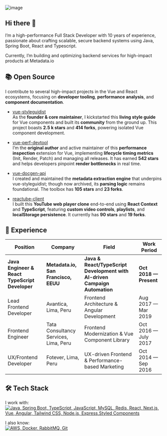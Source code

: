 ![image](https://github.com/user-attachments/assets/94175219-e0df-4a96-bf21-8e5f3e1f4db0)

## Hi there 👋
I’m a high-performance Full Stack Developer with 10 years of experience, passionate about crafting scalable, secure backend systems using Java, Spring Boot, React and Typescript.

Currently, I’m building and optimizing backend services for high-impact products at Metadata.io


## 📚 Open Source

I contribute to several high-impact projects in the Vue and React ecosystems, focusing on **developer tooling**, **performance analysis**, and **component documentation**.

- [vue-styleguidist](https://github.com/vue-styleguidist/vue-styleguidist)  
  As the **founder & core maintainer**, I kickstarted this **living style guide** for Vue components and built its **community** from the ground up. This project boasts **2.5 k stars** and **414 forks**, powering isolated Vue component development.

- [vue-perf-devtool](https://github.com/vue-perf-devtool/vue-perf-devtool)  
  I’m the **original author** and active maintainer of this **performance inspection** extension for Vue, implementing **lifecycle timing metrics** (Init, Render, Patch) and managing all releases. It has earned **542 stars** and helps developers pinpoint **render bottlenecks** in real time.

- [vue-docgen-api](https://github.com/vue-styleguidist/vue-docgen-api)  
  I created and maintained the **metadata extraction engine** that underpins vue-styleguidist; though now archived, its **parsing logic** remains foundational. The toolbox has **105 stars** and **23 forks**.

- [reactube-client](https://github.com/rafaesc/reactube-client)  
  I built this **YouTube web player clone** end-to-end using **React Context** and **TypeScript**, featuring **custom video controls**, **playlists**, and **localStorage persistence**. It currently has **90 stars** and **19 forks**.

## 👔 Experience
| Position                                       | Company                               | Field                                                                      | Work Period            |
| ---------------------------------------------- | ------------------------------------- | -------------------------------------------------------------------------- | ---------------------- |
| **Java Engineer & React TypeScript Developer** | **Metadata.io, San Francisco, EEUU**  | **Java & React/TypeScript Development with AI-driven Campaign Automation** | **Oct 2018 — Present** |
| Lead Frontend Developer                        | Avantica, Lima, Peru                  | Frontend Architecture & Angular Development                                | Aug 2017 — Mar 2019    |
| Frontend Engineer                              | Tata Consultancy Services, Lima, Peru | Frontend Modernization & Vue Component Library                             | Oct 2016 — July 2017   |
| UX/Frontend Developer                          | Fotever, Lima, Peru                   | UX-driven Frontend & Performance-based Marketing                           | Oct 2014 — Sep 2016    |

## 🛠 Tech Stack

I work with:<br/>
[![Java, Spring Boot, TypeScript, JavaScript, MySQL, Redis, React, Next.js, Vue, Angular, Tailwind CSS, Node.js, Express,Styled Components](https://skillicons.dev/icons?i=java,spring,typescript,js,mysql,redis,react,nextjs,vue,angular,tailwind,nodejs,express,styledcomponents&perline=8)](https://skillicons.dev)

I also know:<br/>
[![AWS, Docker, RabbitMQ, Git](https://skillicons.dev/icons?i=aws,docker,rabbitmq,git&perline=7)](https://skillicons.dev)

